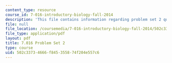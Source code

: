 ```yaml
---
content_type: resource
course_id: 7-016-introductory-biology-fall-2014
description: 'This file contains information regarding problem set 2 questions. '
file: null
file_location: /coursemedia/7-016-introductory-biology-fall-2014/502c33734666f845355874f204e557c6_MIT7_016F14_Pset2Q.pdf
file_type: application/pdf
layout: pdf
title: 7.016 Problem Set 2
type: course
uid: 502c3373-4666-f845-3558-74f204e557c6
---
```

